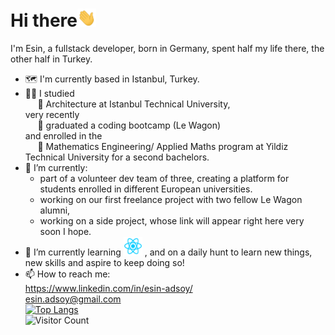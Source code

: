 # Hi there<img src="https://raw.githubusercontent.com/eadsoy/eadsoy/main/gifs/hi.gif" width="30px">
I'm Esin, a fullstack developer, born in Germany, spent half my life there, the other half in Turkey.
- :world_map: I'm currently based in Istanbul, Turkey.
- :woman_student: I studied\
  &nbsp;&nbsp;&nbsp;&nbsp; :closed_book: Architecture  at Istanbul Technical University,\
  very recently\
  &nbsp;&nbsp;&nbsp;&nbsp; :bus: graduated a coding bootcamp (Le Wagon) \
  and enrolled in the\
  &nbsp;&nbsp;&nbsp;&nbsp; :open_book: Mathematics Engineering/ Applied Maths program at Yildiz Technical University for a second bachelors.
- 🔭 I’m currently:
    - part of a volunteer dev team of three, creating a platform for students enrolled in different European universities.
    - working on our first freelance project with two fellow Le Wagon alumni,
    - working on a side project, whose link will appear right here very soon I hope.
- 🌱 I’m currently learning <img src="https://raw.githubusercontent.com/eadsoy/eadsoy/main/gifs/react.png" width="30px">
, and on a daily hunt to learn new things, new skills and aspire to keep doing so!
- 📫 How to reach me:\
  https://www.linkedin.com/in/esin-adsoy/ \
  esin.adsoy@gmail.com\
[![Top Langs](https://github-readme-stats.vercel.app/api/top-langs/?username=eadsoy&layout=compact&show_icons=true&theme=react&count_private=true)](https://github.com/eadsoy/github-readme-stats)\
![Visitor Count](https://profile-counter.glitch.me/eadsoy/count.svg)


